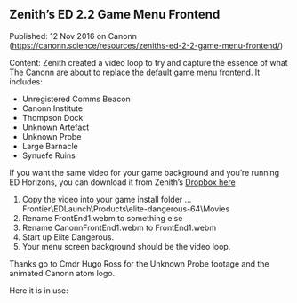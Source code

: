 ## Zenith&#8217;s ED 2.2 Game Menu Frontend

Published: 12 Nov 2016 on Canonn (https://canonn.science/resources/zeniths-ed-2-2-game-menu-frontend/)

Content: Zenith created a video loop to try and capture the essence of what The Canonn are about to replace the default game menu frontend. It includes:

- Unregistered Comms Beacon
- Canonn Institute
- Thompson Dock
- Unknown Artefact
- Unknown Probe
- Large Barnacle
- Synuefe Ruins

If you want the same video for your game background and you’re running ED Horizons, you can download it from Zenith’s [Dropbox here](https://www.dropbox.com/s/its4c8utlt0d3cb/CanonnFrontEnd1.webm?dl=0)

1. Copy the video into your game install folder …Frontier\EDLaunch\Products\elite-dangerous-64\Movies
2. Rename FrontEnd1.webm to something else
3. Rename CanonnFrontEnd1.webm to FrontEnd1.webm
4. Start up Elite Dangerous.
5. Your menu screen background should be the video loop.

Thanks go to Cmdr Hugo Ross for the Unknown Probe footage and the animated Canonn atom logo.

Here it is in use: